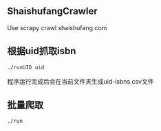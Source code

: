 ## ShaishufangCrawler
Use scrapy crawl shaishufang.com

## 根据uid抓取isbn
```bash
./runUID uid
```
程序运行完成后会在当前文件夹生成uid-isbns.csv文件

## 批量爬取
```bash
./run
```
